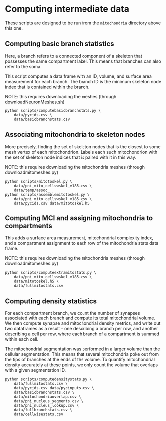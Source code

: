 # Computing intermediate data

These scripts are designed to be run from the `mitochondria` directory above this one.

## Computing basic branch statistics
Here, a branch refers to a connected component of a skeleton that possesses
the same compartment label. This means that branches can also refer to the
soma.

This script computes a data frame with an ID, volume, and surface area
measurement for each branch. The branch ID is the minimum skeleton node index
that is contained within the branch.

NOTE: this requires downloading the meshes (through downloadNeuronMeshes.sh)
```
python scripts/computebasicbranchstats.py \
    data/pycids.csv \
    data/basicbranchstats.csv
```


## Associating mitochondria to skeleton nodes
More precisely, finding the set of skeleton nodes that is the closest to
some mesh vertex of each mitochondrion. Labels each such mitochondrion
with the set of skeleton node indices that is paired with it in this way.

NOTE: this requires downloading the mitochondria meshes (through downloadmitomeshes.py)
```
python scripts/mitotoskel.py \
    data/pni_mito_cellswskel_v185.csv \
    data/temp/assoc_
python scripts/assemblemitotoskel.py \
    data/pni_mito_cellswskel_v185.csv \
    data/pycids.csv data/mitotoskel.h5
```


## Computing MCI and assigning mitochondria to compartments
This adds a surface area measurement, mitochondrial complexity index,
and a compartment assignment to each row of the mitochondria stats
data frame.

NOTE: this requires downloading the mitochondria meshes (through downloadmitomeshes.py)
```
python scripts/computeextramitostats.py \
    data/pni_mito_cellswskel_v185.csv \
    data/mitotoskel.h5 \
    data/fullmitostats.csv
```


## Computing density statistics
For each compartment branch, we count the number of synapses associated
with each branch and compute its total mitochondrial volume. We then
compute synapse and mitochondrial density metrics, and write out
two dataframes as a result - one describing a branch per row, and
another describing a cell per row, where each branch of a compartment
is summed within each cell.

The mitochondrial segmentation was performed in a larger volume than the
cellular segmentation. This means that several mitochondria poke out from
the tips of branches at the ends of the volume. To quantify mitochondrial
density accurately at these points, we only count the volume that overlaps
with a given segmentation ID.
```
python scripts/computedensitystats.py \
    data/fullmitostats.csv \
    data/pycids.csv data/pycinputs.csv \
    data/basicbranchstats.csv \
    data/mitochondriaoverlap.csv \
    data/pni_nucleus_segments.csv \
    data/pni_nucleus_lookup.csv \
    data/fullbranchstats.csv \
    data/cellwisestats.csv
```
